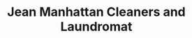 ---
title: "Jean Manhattan Cleaners and Laundromat"
url: /new-york/jean-manhattan-cleaners-and-laundromat/
shop: shop
---